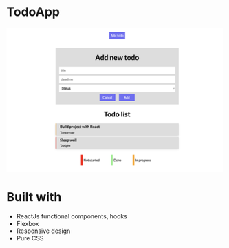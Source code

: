 # TodoApp

![Screenshot](src/assets/Screenshot2.png)

# Built with

- ReactJs functional components, hooks
- Flexbox
- Responsive design
- Pure CSS
